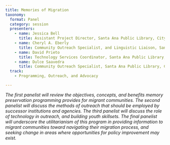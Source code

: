 ```yaml
---
title: Memories of Migration
taxonomy:
  format: Panel
  category: session
  presenters:
    - name: Jessica Bell	
	  title: Assistant Project Director, Santa Ana Public Library, City of Santa Ana
	- name: Cheryl A. Eberly
	  title: Community Outreach Specialist, and Linguistic Liaison, Santa Ana Public Library, City of Santa Ana
	- name: David Prieto
	  title: Technology Services Coordinator, Santa Ana Public Library, City of Santa Ana
	- name: Dulce Saavedra
	  title: Community Outreach Specialist, Santa Ana Public Library, City of Santa Ana
  track: 
	- Programming, Outreach, and Advocacy

---
```

_The first panelist will review the objectives, concepts, and benefits memory preservation programming provides for migrant communities. The second panelist will discuss the methods of outreach that should be employed by successor institutions and agencies. The third panelist will discuss the role of technology in outreach, and building youth skillsets. The final panelist will underscore the utilitarianism of this program in providing information to migrant communities toward navigating their migration process, and seeking change in areas where opportunities for policy improvement may exist._

